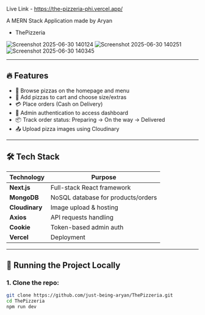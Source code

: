 Live Link -  https://the-pizzeria-phi.vercel.app/



A MERN Stack Application made by Aryan
- ThePizzeria
  
![Screenshot 2025-06-30 140124](https://github.com/user-attachments/assets/a73b419e-3c5a-4379-af3c-3a9ca7c196b8)
![Screenshot 2025-06-30 140251](https://github.com/user-attachments/assets/eaa58c5a-515a-4377-aa94-b56087d46bdb)
![Screenshot 2025-06-30 140345](https://github.com/user-attachments/assets/bfa9f977-136d-484b-9cb5-e47a056dc952)




---

## 🔥 Features

- 🍕 Browse pizzas on the homepage and menu
- 🛒 Add pizzas to cart and choose size/extras
- 💳 Place orders (Cash on Delivery)
- 🔐 Admin authentication to access dashboard
- 📦 Track order status: Preparing → On the way → Delivered
- 📤 Upload pizza images using Cloudinary

---

## 🛠 Tech Stack

| Technology    | Purpose                           |
|---------------|-----------------------------------|
| **Next.js**   | Full-stack React framework        |
| **MongoDB**   | NoSQL database for products/orders|
| **Cloudinary**| Image upload & hosting            |
| **Axios**     | API requests handling             |
| **Cookie**    | Token-based admin auth            |
| **Vercel**    | Deployment                        |

---

## 🚀 Running the Project Locally

### 1. Clone the repo:
```bash
git clone https://github.com/just-being-aryan/ThePizzeria.git
cd ThePizzeria
npm run dev



